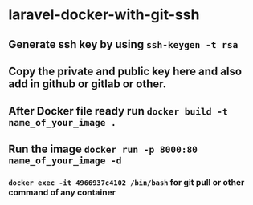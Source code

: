 # laravel-docker-with-git-ssh

## Generate ssh key by using `ssh-keygen -t rsa`

## Copy the private and public key here and also add in github or gitlab or other.

## After Docker file ready run `docker build -t name_of_your_image .`

## Run the image `docker run -p 8000:80 name_of_your_image -d`

### `docker exec -it 4966937c4102 /bin/bash` for git pull or other command of any container

